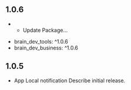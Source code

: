 ## 1.0.6
* - Update Package...
- brain_dev_tools: ^1.0.6
- brain_dev_business: ^1.0.6

## 1.0.5
* App Local notification Describe initial release.
